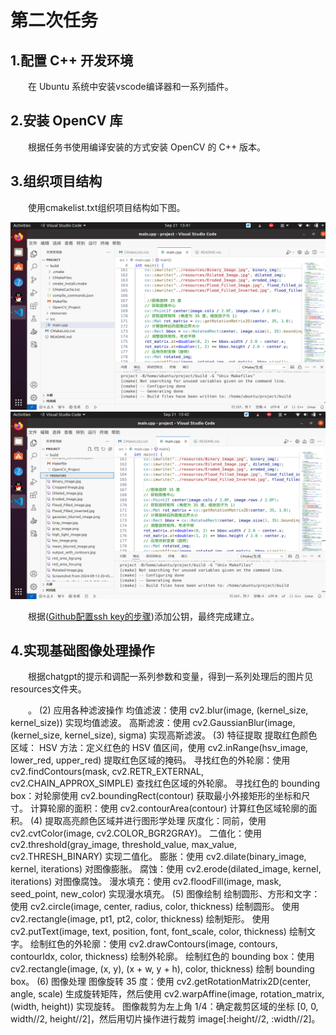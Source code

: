 # 第二次任务
<h2>1.配置 C++ 开发环境</h2>
	<p style="text-indent:2em">在 Ubuntu 系统中安装vscode编译器和一系列插件。
<h2>2.安装 OpenCV 库</h2>
<p style="text-indent:2em">根据任务书使用编译安装的方式安装 OpenCV 的 C++ 版本。</p>
<h2>3.组织项目结构</h2>
<p style="text-indent:2em">使用cmakelist.txt组织项目结构如下图。</p>
<img src= "https://github.com/MAKKAPAKKA-DYC/-/blob/assets/%E7%AC%AC%E4%BA%8C%E5%91%A8%E4%BB%A3%E7%A0%81%E7%BB%93%E6%9E%84.png" width="600" height="300">
	<img src="https://github.com/MAKKAPAKKA-DYC/-/blob/main/assets/%E7%AC%AC%E4%BA%8C%E5%91%A8%E4%BB%A3%E7%A0%81%E7%BB%93%E6%9E%84%E2%80%98%E2%80%99.png" width="600" height="300">
<p style="text-indent:2em">根据(<a href="https://blog.csdn.net/weixin_42310154/article/details/118340458" title="示例网站" target="_blank">Github配置ssh key的步骤</a>)添加公钥，最终完成建立。</p>
<h2>4.实现基础图像处理操作</h2>
<p style="text-indent:2em">根据chatgpt的提示和调配一系列参数和变量，得到一系列处理后的图片见resources文件夹。</p>
<p style="text-indent:2em">
。
(2) 应用各种滤波操作
均值滤波：使用 cv2.blur(image, (kernel_size, kernel_size)) 实现均值滤波。
高斯滤波：使用 cv2.GaussianBlur(image, (kernel_size, kernel_size), sigma) 实现高斯滤波。
(3) 特征提取
提取红色颜色区域：
HSV 方法：定义红色的 HSV 值区间，使用 cv2.inRange(hsv_image, lower_red, upper_red) 提取红色区域的掩码。
寻找红色的外轮廓：使用 cv2.findContours(mask, cv2.RETR_EXTERNAL, cv2.CHAIN_APPROX_SIMPLE) 查找红色区域的外轮廓。
寻找红色的 bounding box：对轮廓使用 cv2.boundingRect(contour) 获取最小外接矩形的坐标和尺寸。
计算轮廓的面积：使用 cv2.contourArea(contour) 计算红色区域轮廓的面积。
(4) 提取高亮颜色区域并进行图形学处理
灰度化：同前，使用 cv2.cvtColor(image, cv2.COLOR_BGR2GRAY)。
二值化：使用 cv2.threshold(gray_image, threshold_value, max_value, cv2.THRESH_BINARY) 实现二值化。
膨胀：使用 cv2.dilate(binary_image, kernel, iterations) 对图像膨胀。
腐蚀：使用 cv2.erode(dilated_image, kernel, iterations) 对图像腐蚀。
漫水填充：使用 cv2.floodFill(image, mask, seed_point, new_color) 实现漫水填充。
(5) 图像绘制
绘制圆形、方形和文字：
使用 cv2.circle(image, center, radius, color, thickness) 绘制圆形。
使用 cv2.rectangle(image, pt1, pt2, color, thickness) 绘制矩形。
使用 cv2.putText(image, text, position, font, font_scale, color, thickness) 绘制文字。
绘制红色的外轮廓：使用 cv2.drawContours(image, contours, contourIdx, color, thickness) 绘制外轮廓。
绘制红色的 bounding box：使用 cv2.rectangle(image, (x, y), (x + w, y + h), color, thickness) 绘制 bounding box。
(6) 图像处理
图像旋转 35 度：使用 cv2.getRotationMatrix2D(center, angle, scale) 生成旋转矩阵，然后使用 cv2.warpAffine(image, rotation_matrix, (width, height)) 实现旋转。
图像裁剪为左上角 1/4：确定裁剪区域的坐标 [0, 0, width//2, height//2]，然后用切片操作进行裁剪 image[:height//2, :width//2]。

